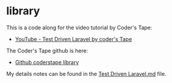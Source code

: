 # library

This is a code along for the video tutorial by Coder's Tape:

- [YouTube - Test Driven Laravel by coder's Tape](https://www.youtube.com/playlist?list=PLpzy7FIRqpGAbkfdxo1MwOS9xjG3O3z1y)

The Coder's Tape github is here:

- [Github coderstape library](https://github.com/coderstape/library)

My details notes can be found in the [Test Driven Laravel.md](Test%20Driven%20Laravel.md) file.
